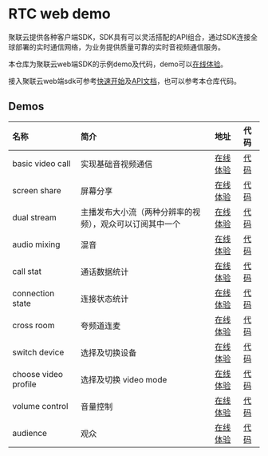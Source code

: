 # RTC web demo

聚联云提供各种客户端SDK，SDK具有可以灵活搭配的API组合，通过SDK连接全球部署的实时通信网络，为业务提供质量可靠的实时音视频通信服务。

本仓库为聚联云web端SDK的示例demo及代码，demo可以[在线体验](https://jocloudsdk.github.io/rtc-web-demo/)。

接入聚联云web端sdk可参考[快速开始](https://docs.jocloud.com/cloud/cn/product_category/rtc_service/rt_video_interaction/integration_and_start/integration_and_start_web.html)及[API文档](https://docs.jocloud.com/cloud/cn/product_category/rtc_service/rt_video_interaction/api/Web/current/category.html)，也可以参考本仓库代码。

## Demos

| 名称 | 简介 | 地址 | 代码 |
| :--- | :--- | :--- | :--- |
| basic video call | 实现基础音视频通信 | [在线体验](https://jocloudsdk.github.io/rtc-web-demo/basicVideoCall/index.html) | [代码](./basicVideoCall) |
| screen share | 屏幕分享 | [在线体验](https://jocloudsdk.github.io/rtc-web-demo/screenShare/index.html) | [代码](./screenShare) |
| dual stream | 主播发布大小流（两种分辨率的视频），观众可以订阅其中一个 | [在线体验](https://jocloudsdk.github.io/rtc-web-demo/dualStream/index.html) | [代码](./dualStream) |
| audio mixing | 混音 | [在线体验](https://jocloudsdk.github.io/rtc-web-demo/audioMixing/index.html) | [代码](./audioMixing) |
| call stat | 通话数据统计 | [在线体验](https://jocloudsdk.github.io/rtc-web-demo/callStat/index.html) | [代码](./callStat) |
| connection state | 连接状态统计 | [在线体验](https://jocloudsdk.github.io/rtc-web-demo/connectionState/index.html) | [代码](./connectionState) |
| cross room | 夸频道连麦 | [在线体验](https://jocloudsdk.github.io/rtc-web-demo/crossRoom/index.html) | [代码](./crossRoom) |
| switch device | 选择及切换设备 | [在线体验](https://jocloudsdk.github.io/rtc-web-demo/switchDevice/index.html) | [代码](./switchDevice) |
| choose video profile | 选择及切换 video mode | [在线体验](https://jocloudsdk.github.io/rtc-web-demo/videoProfile/index.html) | [代码](./videoProfile) |
| volume control | 音量控制 | [在线体验](https://jocloudsdk.github.io/rtc-web-demo/volumeControl/index.html) | [代码](./volumeControl) |
| audience | 观众 | [在线体验](https://jocloudsdk.github.io/rtc-web-demo/audience/index.html) | [代码](./audience) |
